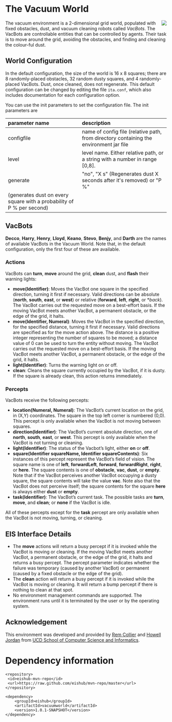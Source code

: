 # The Vacuum World

<img align="right" src="https://github.com/eishub/vacuumworld/wiki/vacuumworld.png"/>

The vacuum environment is a 2-dimensional grid world, populated with fixed obstacles, dust, and vacuum cleaning robots called *VacBots*. The VacBots are controllable entities that can be controlled by agents. Their task is to move around the grid, avoiding the obstacles, and finding and cleaning the colour-ful dust.

## World Configuration

In the default configuration, the size of the world is 16 x 8 squares; there are 8 randomly-placed obstacles, 32 random dusty squares, and 4 randomly-placed VacBots. Dust, once cleaned, does not regenerate. This default configuration can be changed by editing the file `ita.conf`, which also includes documentation for each configuration option.

You can use the init parameters to set the configuration file. The init parameters are

| parameter name | description |
|:---------------|:------------|
| configfile | name of config file (relative path, from directory containing the environment jar file |
| level | level name. Either relative path, or a string with a number in range [0,8]. |
| generate | "no",  "X s" (Regenerates dust X seconds after it's removed) or "P %"
(generates dust on every square with a probability of P % per second)  |


## VacBots

**Decco**, **Harry**, **Henry**, **Lloyd**, **Keano**, **Stevo**, **Benjy**, and **Darth** are the names of available VacBots in the Vacuum World. Note that, in the default configuration, only the first four of these are available.

### Actions
VacBots can **turn**, **move** around the grid, **clean** dust, and **flash** their warning lights:

* **move(Identifier)**: Moves the VacBot one square in the specified direction, turning it first if necessary. Valid directions can be absolute (**north**, **south**, **east**, or **west**) or relative (**forward**, **left**, **right**, or **back*). The VacBot carries out the requested move on a best-effort basis. If the moving VacBot meets another VacBot, a permanent obstacle, or the edge of the grid, it halts.
* **move(Identifier, Numeral)**: Moves the VacBot in the specified direction, for the specified distance, turning it first if necessary. Valid directions are specified as for the move action above. The distance is a positive integer representing the number of squares to be moved; a distance value of 0 can be used to turn the entity without moving. The VacBot carries out the requested move on a best-effort basis. If the moving VacBot meets another VacBot, a permanent obstacle,
or the edge of the grid, it halts.
* **light(Identifier)**: Turns the warning light on or off.
* **clean**: Cleans the square currently occupied by the VacBot, if it is dusty. If the square is already clean, this action returns immediately.

### Percepts

VacBots receive the following percepts:

* **location(Numeral, Numeral)**: The VacBot’s current location on the grid, in (X,Y) coordinates. The square in the top left corner is numbered (0,0). This percept is only available when the VacBot is not moving between squares.
* **direction(Identifier)**: The VacBot’s current absolute direction, one of **north**, **south**, **east**, or **west**. This percept is only available when the VacBot is not turning or cleaning.
* **light(Identifier)**: The status of the Vacbot’s light, either **on** or **off**.
* **square(Identifier squareName, Identifier squareContents)**: Six instances of this percept represent the VacBot’s field of vision. The square name is one of **left**, **forwardLeft**, **forward**, **forwardRight**, **right**, or **here**. The square contents is one of **obstacle**, **vac**, **dust**, or **empty**. Note that if the VacBot perceives another VacBot occupying a dusty square, the square contents will take the value **vac**. Note also that the VacBot does not perceive itself; the square contents for the square **here** is always either **dust** or **empty**. 
* **task(Identifier)**: The VacBot’s current task. The possible tasks are **turn**, **move**, and **clean**; or **none** if the VacBot is idle.

All of these percepts except for the **task** percept are only available when the VacBot is not moving, turning, or cleaning.


## EIS Interface Details

* The **move** actions will return a busy percept if it is invoked while the VacBot is moving or cleaning. If the moving VacBot meets another VacBot, a permanent obstacle, or the edge of the grid, it halts and returns a busy percept. The percept parameter indicates whether the failure was temporary (caused by another VacBot) or permanent (caused by a fixed obstacle or the edge of the grid).
* The **clean** action will return a busy percept if it is invoked while the VacBot is moving or cleaning.
It will return a bump percept if there is nothing to clean at that spot.
* No environment management commands are supported. The environment runs until it is terminated by the user or by the operating system.

## Acknowledgement
This environment was developed and provided by [Rem Collier](https://www.csi.ucd.ie/users/rem-collier) and [Howell Jordan](https://www.csi.ucd.ie/users/howell-jordan) from [UCD School of Computer Science and Informatics](https://www.csi.ucd.ie/).

Dependency information 
=====================

```
<repository>
 <id>eishub-mvn-repo</id>
 <url>https://raw.github.com/eishub/mvn-repo/master</url>
</repository>
```
	
```	
<dependency>
	<groupId>eishub</groupId>
	<artifactId>vacuumworld</artifactId>
	<version>1.0.1-SNAPSHOT</version>
</dependency>
```
